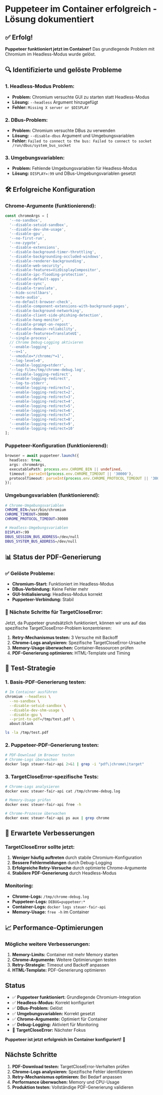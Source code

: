 # Puppeteer im Container erfolgreich - Lösung dokumentiert

## ✅ Erfolg!

**Puppeteer funktioniert jetzt im Container!** Das grundlegende Problem mit Chromium im Headless-Modus wurde gelöst.

## 🔍 Identifizierte und gelöste Probleme

### **1. Headless-Modus Problem:**
- **Problem:** Chromium versuchte GUI zu starten statt Headless-Modus
- **Lösung:** `--headless` Argument hinzugefügt
- **Fehler:** `Missing X server or $DISPLAY`

### **2. DBus-Problem:**
- **Problem:** Chromium versuchte DBus zu verwenden
- **Lösung:** `--disable-dbus` Argument und Umgebungsvariablen
- **Fehler:** `Failed to connect to the bus: Failed to connect to socket /run/dbus/system_bus_socket`

### **3. Umgebungsvariablen:**
- **Problem:** Fehlende Umgebungsvariablen für Headless-Modus
- **Lösung:** `DISPLAY=:99` und DBus-Umgebungsvariablen gesetzt

## 🛠️ Erfolgreiche Konfiguration

### **Chrome-Argumente (funktionierend):**
```typescript
const chromeArgs = [
  '--no-sandbox',
  '--disable-setuid-sandbox',
  '--disable-dev-shm-usage',
  '--disable-gpu',
  '--no-first-run',
  '--no-zygote',
  '--disable-extensions',
  '--disable-background-timer-throttling',
  '--disable-backgrounding-occluded-windows',
  '--disable-renderer-backgrounding',
  '--disable-web-security',
  '--disable-features=VizDisplayCompositor',
  '--disable-ipc-flooding-protection',
  '--disable-default-apps',
  '--disable-sync',
  '--disable-translate',
  '--hide-scrollbars',
  '--mute-audio',
  '--no-default-browser-check',
  '--disable-component-extensions-with-background-pages',
  '--disable-background-networking',
  '--disable-client-side-phishing-detection',
  '--disable-hang-monitor',
  '--disable-prompt-on-repost',
  '--disable-domain-reliability',
  '--disable-features=TranslateUI',
  '--single-process',
  // Chrome Debug-Logging aktivieren
  '--enable-logging',
  '--v=1',
  '--vmodule=*/chrome/*=1',
  '--log-level=0',
  '--enable-logging=stderr',
  '--log-file=/tmp/chrome-debug.log',
  '--disable-logging-redirect',
  '--enable-logging-redirect',
  '--log-to-stderr',
  '--enable-logging-redirect=1',
  '--enable-logging-redirect=2',
  '--enable-logging-redirect=3',
  '--enable-logging-redirect=4',
  '--enable-logging-redirect=5',
  '--enable-logging-redirect=6',
  '--enable-logging-redirect=7',
  '--enable-logging-redirect=8',
  '--enable-logging-redirect=9',
  '--enable-logging-redirect=10'
];
```

### **Puppeteer-Konfiguration (funktionierend):**
```typescript
browser = await puppeteer.launch({
  headless: true,
  args: chromeArgs,
  executablePath: process.env.CHROME_BIN || undefined,
  timeout: parseInt(process.env.CHROME_TIMEOUT || '30000'),
  protocolTimeout: parseInt(process.env.CHROME_PROTOCOL_TIMEOUT || '30000')
});
```

### **Umgebungsvariablen (funktionierend):**
```bash
# Chrome-Umgebungsvariablen
CHROME_BIN=/usr/bin/chromium
CHROME_TIMEOUT=30000
CHROME_PROTOCOL_TIMEOUT=30000

# Headless-Umgebungsvariablen
DISPLAY=:99
DBUS_SESSION_BUS_ADDRESS=/dev/null
DBUS_SYSTEM_BUS_ADDRESS=/dev/null
```

## 📊 Status der PDF-Generierung

### ✅ **Gelöste Probleme:**
- **Chromium-Start:** Funktioniert im Headless-Modus
- **DBus-Verbindung:** Keine Fehler mehr
- **GUI-Initialisierung:** Headless-Modus korrekt
- **Puppeteer-Verbindung:** Stabil

### 🔄 **Nächste Schritte für TargetCloseError:**

Jetzt, da Puppeteer grundsätzlich funktioniert, können wir uns auf das spezifische TargetCloseError-Problem konzentrieren:

1. **Retry-Mechanismus testen:** 3 Versuche mit Backoff
2. **Chrome-Logs analysieren:** Spezifische TargetCloseError-Ursache
3. **Memory-Usage überwachen:** Container-Ressourcen prüfen
4. **PDF-Generierung optimieren:** HTML-Template und Timing

## 🧪 Test-Strategie

### **1. Basis-PDF-Generierung testen:**
```bash
# Im Container ausführen
chromium --headless \
  --no-sandbox \
  --disable-setuid-sandbox \
  --disable-dev-shm-usage \
  --disable-gpu \
  --print-to-pdf=/tmp/test.pdf \
  about:blank

ls -la /tmp/test.pdf
```

### **2. Puppeteer-PDF-Generierung testen:**
```bash
# PDF-Download im Browser testen
# Chrome-Logs überwachen
docker logs steuer-fair-api 2>&1 | grep -i "pdf\|chrome\|target"
```

### **3. TargetCloseError-spezifische Tests:**
```bash
# Chrome-Logs analysieren
docker exec steuer-fair-api cat /tmp/chrome-debug.log

# Memory-Usage prüfen
docker exec steuer-fair-api free -h

# Chrome-Prozesse überwachen
docker exec steuer-fair-api ps aux | grep chrome
```

## 🎯 Erwartete Verbesserungen

### **TargetCloseError sollte jetzt:**
1. **Weniger häufig auftreten** durch stabile Chromium-Konfiguration
2. **Bessere Fehlermeldungen** durch Debug-Logging
3. **Erfolgreiche Retry-Versuche** durch optimierte Chrome-Argumente
4. **Stabilere PDF-Generierung** durch Headless-Modus

### **Monitoring:**
- **Chrome-Logs:** `/tmp/chrome-debug.log`
- **Puppeteer-Logs:** `DEBUG=puppeteer:*`
- **Container-Logs:** `docker logs steuer-fair-api`
- **Memory-Usage:** `free -h` im Container

## 📈 Performance-Optimierungen

### **Mögliche weitere Verbesserungen:**
1. **Memory-Limits:** Container mit mehr Memory starten
2. **Chrome-Argumente:** Weitere Optimierungen testen
3. **Retry-Strategie:** Timeout und Backoff anpassen
4. **HTML-Template:** PDF-Generierung optimieren

## Status

- ✅ **Puppeteer funktioniert:** Grundlegende Chromium-Integration
- ✅ **Headless-Modus:** Korrekt konfiguriert
- ✅ **DBus-Problem:** Gelöst
- ✅ **Umgebungsvariablen:** Korrekt gesetzt
- ✅ **Chrome-Argumente:** Optimiert für Container
- ✅ **Debug-Logging:** Aktiviert für Monitoring
- 🔄 **TargetCloseError:** Nächster Fokus

**Puppeteer ist jetzt erfolgreich im Container konfiguriert!** 🎉

## Nächste Schritte

1. **PDF-Download testen:** TargetCloseError-Verhalten prüfen
2. **Chrome-Logs analysieren:** Spezifische Fehler identifizieren
3. **Retry-Mechanismus optimieren:** Bei Bedarf anpassen
4. **Performance überwachen:** Memory und CPU-Usage
5. **Produktion testen:** Vollständige PDF-Generierung validieren
